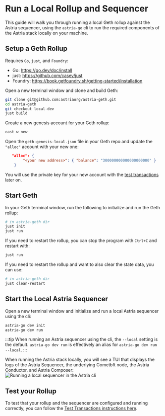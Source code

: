 # Run a Local Rollup and Sequencer

This guide will walk you through running a local Geth rollup against the Astria
sequencer, using the `astria-go` cli to run the required components of the
Astria stack locally on your machine.

## Setup a Geth Rollup

Requires `Go`, `just`, and `Foundry`:

- Go: https://go.dev/doc/install
- just: https://github.com/casey/just
- Foundry: https://book.getfoundry.sh/getting-started/installation

Open a new terminal window and clone and build Geth:

```bash
git clone git@github.com:astriaorg/astria-geth.git
cd astria-geth
git checkout local-dev
just build
```

Create a new genesis account for your Geth rollup:

```bash
cast w new
```

Open the `geth-genesis-local.json` file in your Geth repo and update the
`"alloc"` account with your new one:

```json
   "alloc": {
        "<your new address>": { "balance": "300000000000000000000" }
    }
```

You will use the private key for your new account with the [test
transactions](./test-transactions.md) later on.

<!-- ## Download and Build the Messenger Rollup

tbd -->

## Start Geth

In your Geth terminal window, run the following to initialize and run the Geth rollup:

```bash
# in astria-geth dir
just init
just run
```

If you need to restart the rollup, you can stop the program with `Ctrl+C` and
restart with:

```bash
just run
```

If you need to restart the rollup and want to also clear the state data, you can use:

```bash
# in astria-geth dir
just clean-restart
```

## Start the Local Astria Sequencer

Open a new terminal window and initialize and run a local Astria sequencer using
the cli:

```bash
astria-go dev init
astria-go dev run
```

:::tip
When running an Astria sequencer using the cli, the `--local` setting is the
default. `astria-go dev run` is effectively an alias for `astria-go dev run --local`.
:::

When running the Astria stack locally, you will see a TUI that displays the logs
of the Astria Sequencer, the underlying Cometbft node, the Astria Conductor, and
Astria Composer:
![Running a local sequencer in the Astria
cli](./assets/go-cli-local-sequencer.png)

## Test your Rollup

To test that your rollup and the sequencer are configured and running correctly,
you can follow the [Test Transactions instructions here](./test-transactions.md).
